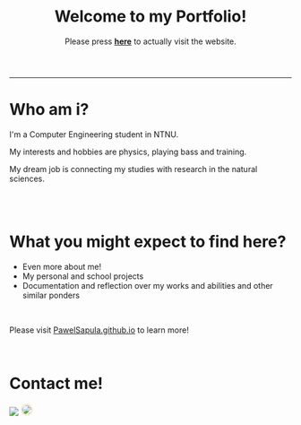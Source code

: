 <html>

<head>
    <meta name="viewport" content="width=device-width, initial-scale=1.0">
    <link rel="stylesheet" href=readmeStyle.css>
</head>

<body>

<header>
      <h1>Welcome to my Portfolio!</h1>
      <p>Please press <strong><a href="https://pawelSapula.github.io">
    here<a></strong> to actually visit the website.</p>
</header>

  <hr>

<main>

  <h1>Who am i?</h1>
        <p>I'm a Computer Engineering student in NTNU.</p>
        <p>My interests and hobbies are physics, playing bass and training.</p>
        <p>My dream job is connecting my studies with research in the natural sciences.</p>

  <br><br>

  <h1>What you might expect to find here?</h1>
        <ul>
            <li>Even more about me!</li>
            <li>My personal and school projects</li>
            <li>Documentation and reflection over my works and abilities and other similar ponders</li>
        </ul>

  <br>
    <p>Please visit <a href="pawelsapula.github.io">PawelSapula.github.io</a> to learn more!</p>
        <br>
</main>

<footer>
        <h1>Contact me!</h1>
        <div class="links">
        <a href="https://www.instagram.com/pawel.__s/"><img src="../resources/pictures/Instagram_icon.png"></img></a>
        <a href="mailto:sapula.pawel@gmail.com"><img src="../resources/pictures/mail.png" style="border: 3px solid antiquewhite;border-radius: 100%;"></img></a>
        </div>
    </footer>

</body>

</html>